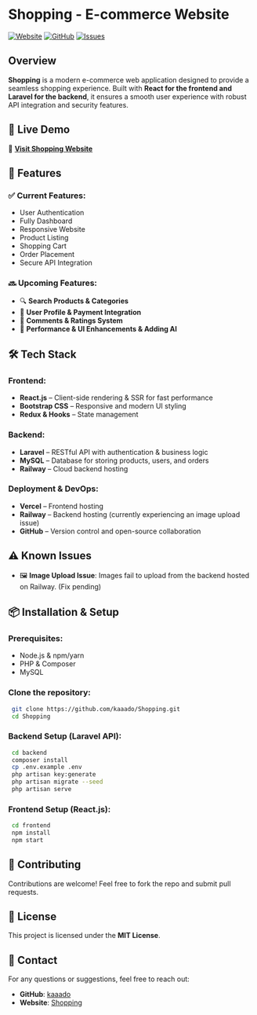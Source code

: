 # Shopping - E-commerce Website

[![Website](https://img.shields.io/badge/Live%20Demo-Click%20Here-brightgreen)](https://shopping-sand.vercel.app/)
[![GitHub](https://img.shields.io/github/stars/kaaado/Shopping?style=social)](https://github.com/kaaado/Shopping)
[![Issues](https://img.shields.io/github/issues/kaaado/Shopping)](https://github.com/kaaado/Shopping/issues)

## Overview

**Shopping** is a modern e-commerce web application designed to provide a seamless shopping experience. Built with **React for the frontend and Laravel for the backend**, it ensures a smooth user experience with robust API integration and security features.

## 🚀 Live Demo
🔗 **[Visit Shopping Website](https://shopping-sand.vercel.app/)**

## 📌 Features

### ✅ Current Features:
- User Authentication
- Fully Dashboard
- Responsive Website
- Product Listing
- Shopping Cart
- Order Placement
- Secure API Integration

### 🔜 Upcoming Features:
- 🔍 **Search Products & Categories**
- 👤 **User Profile & Payment Integration**
- 💬 **Comments & Ratings System**
- 🚀 **Performance & UI  Enhancements & Adding AI**

## 🛠️ Tech Stack

### **Frontend:**
- **React.js** – Client-side rendering & SSR for fast performance
- **Bootstrap CSS** – Responsive and modern UI styling
- **Redux & Hooks** – State management

### **Backend:**
- **Laravel** – RESTful API with authentication & business logic
- **MySQL** – Database for storing products, users, and orders
- **Railway** – Cloud backend hosting

### **Deployment & DevOps:**
- **Vercel** – Frontend hosting
- **Railway** – Backend hosting (currently experiencing an image upload issue)
- **GitHub** – Version control and open-source collaboration

## ⚠️ Known Issues
- 🖼️ **Image Upload Issue**: Images fail to upload from the backend hosted on Railway. (Fix pending)

## 📦 Installation & Setup

### Prerequisites:
- Node.js & npm/yarn
- PHP & Composer
- MySQL

### **Clone the repository:**
```sh
 git clone https://github.com/kaaado/Shopping.git
 cd Shopping
```

### **Backend Setup (Laravel API):**
```sh
 cd backend
 composer install
 cp .env.example .env
 php artisan key:generate
 php artisan migrate --seed
 php artisan serve
```

### **Frontend Setup (React.js):**
```sh
 cd frontend
 npm install
 npm start
```

## 🤝 Contributing
Contributions are welcome! Feel free to fork the repo and submit pull requests.

## 📜 License
This project is licensed under the **MIT License**.

## 📧 Contact
For any questions or suggestions, feel free to reach out:
- **GitHub**: [kaaado](https://github.com/kaaado)
- **Website**: [Shopping](https://shopping-sand.vercel.app/)
